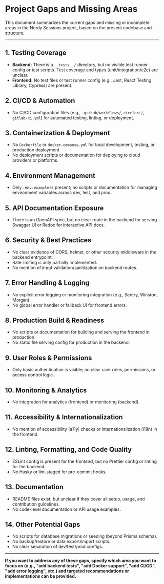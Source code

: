 # Project Gaps and Missing Areas

This document summarizes the current gaps and missing or incomplete areas in the Nerdy Sessions project, based on the present codebase and structure.

---

## 1. Testing Coverage
- **Backend:** There is a `__tests__/` directory, but no visible test runner config or test scripts. Test coverage and types (unit/integration/e2e) are unclear.
- **Frontend:** No test files or test runner config (e.g., Jest, React Testing Library, Cypress) are present.

## 2. CI/CD & Automation
- No CI/CD configuration files (e.g., `.github/workflows/`, `circleci/`, `gitlab-ci.yml`) for automated testing, linting, or deployment.

## 3. Containerization & Deployment
- No `Dockerfile` or `docker-compose.yml` for local development, testing, or production deployment.
- No deployment scripts or documentation for deploying to cloud providers or platforms.

## 4. Environment Management
- Only `.env.example` is present; no scripts or documentation for managing environment variables across dev, test, and prod.

## 5. API Documentation Exposure
- There is an OpenAPI spec, but no clear route in the backend for serving Swagger UI or Redoc for interactive API docs.

## 6. Security & Best Practices
- No clear evidence of CORS, helmet, or other security middleware in the backend entrypoint.
- Rate limiting is only partially implemented.
- No mention of input validation/sanitization on backend routes.

## 7. Error Handling & Logging
- No explicit error logging or monitoring integration (e.g., Sentry, Winston, Morgan).
- No global error handler or fallback UI for frontend errors.

## 8. Production Build & Readiness
- No scripts or documentation for building and serving the frontend in production.
- No static file serving config for production in the backend.

## 9. User Roles & Permissions
- Only basic authentication is visible; no clear user roles, permissions, or access control logic.

## 10. Monitoring & Analytics
- No integration for analytics (frontend) or monitoring (backend).

## 11. Accessibility & Internationalization
- No mention of accessibility (a11y) checks or internationalization (i18n) in the frontend.

## 12. Linting, Formatting, and Code Quality
- ESLint config is present for the frontend, but no Prettier config or linting for the backend.
- No Husky or lint-staged for pre-commit hooks.

## 13. Documentation
- README files exist, but unclear if they cover all setup, usage, and contribution guidelines.
- No code-level documentation or API usage examples.

## 14. Other Potential Gaps
- No scripts for database migrations or seeding (beyond Prisma schema).
- No backup/restore or data export/import scripts.
- No clear separation of dev/test/prod configs.

---

**If you want to address any of these gaps, specify which area you want to focus on (e.g., "add backend tests", "add Docker support", "add CI/CD", "add error logging", etc.) and targeted recommendations or implementations can be provided.**